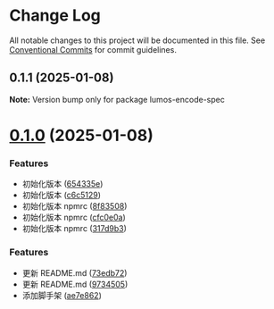 # Change Log

All notable changes to this project will be documented in this file.
See [Conventional Commits](https://conventionalcommits.org) for commit guidelines.

## 0.1.1 (2025-01-08)

**Note:** Version bump only for package lumos-encode-spec





# [0.1.0](https://github.com/Hohuade/fe-space/compare/v1.1.6...v0.1.0) (2025-01-08)

### Features

- 初始化版本 ([654335e](https://github.com/Hohuade/fe-space/commit/654335e33092a1fa87944576d8648dbc12a2d7b0))
- 初始化版本 ([c6c5129](https://github.com/Hohuade/fe-space/commit/c6c512997b07d2e1886e13bd3b61f0fa5546c539))
- 初始化版本 npmrc ([8f83508](https://github.com/Hohuade/fe-space/commit/8f835085222196f6ab4c928dde71f0ab793c4ad8))
- 初始化版本 npmrc ([cfc0e0a](https://github.com/Hohuade/fe-space/commit/cfc0e0adf1a32d3c325e347adb7c35aeccbcc093))
- 初始化版本 npmrc ([317d9b3](https://github.com/Hohuade/fe-space/commit/317d9b35c85d04f07072afe69efa18468419810d))

### Features

- 更新 README.md ([73edb72](https://github.com/encode-studio-fe/fe-spec/commit/73edb7229db8e918d2045817a3e9a7e34feb3d3d))
- 更新 README.md ([9734505](https://github.com/encode-studio-fe/fe-spec/commit/9734505e1d9832d039c6850f6b58e1c007b23aa0))
- 添加脚手架 ([ae7e862](https://github.com/encode-studio-fe/fe-spec/commit/ae7e8628243033ae999dbcca085b8df9acdb93c2))
